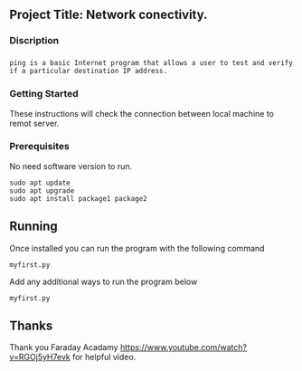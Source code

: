 ## Project Title: Network conectivity.

### Discription

###

```
ping is a basic Internet program that allows a user to test and verify if a particular destination IP address.
```
### Getting Started

These instructions will check the connection between local machine to remot server.

### Prerequisites

No need software version to run.

```
sudo apt update
sudo apt upgrade
sudo apt install package1 package2
```

## Running
Once installed you can run the program with the following command

```
myfirst.py
```

Add any additional ways to run the program below

```
myfirst.py
```

## Thanks
Thank you Faraday Acadamy https://www.youtube.com/watch?v=RGOj5yH7evk for helpful video.
